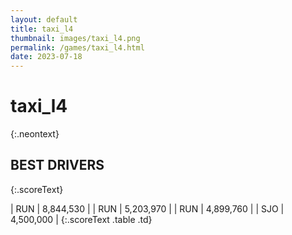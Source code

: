 ```yaml
---
layout: default
title: taxi_l4
thumbnail: images/taxi_l4.png
permalink: /games/taxi_l4.html
date: 2023-07-18
---
```


# taxi_l4 
{:.neontext}

## BEST DRIVERS
{:.scoreText}

| RUN | 8,844,530 | 
| RUN | 5,203,970 | 
| RUN | 4,899,760 | 
| SJO | 4,500,000 | 
{:.scoreText .table .td}
